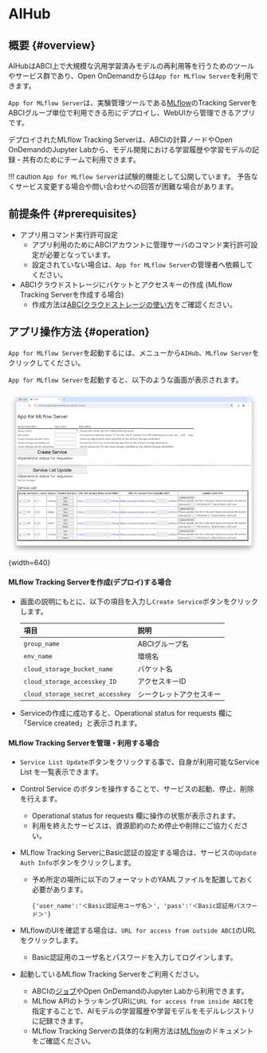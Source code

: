 # AIHub

## 概要 {#overview} 

AIHubはABCI上で大規模な汎用学習済みモデルの再利用等を行うためのツールやサービス群であり、Open OnDemandからは`App for MLflow Server`を利用できます。

`App for MLflow Server`は、実験管理ツールである[MLflow](https://mlflow.org/docs/latest/index.html)のTracking ServerをABCIグループ単位で利用できる形にデプロイし、WebUIから管理できるアプリです。

デプロイされたMLflow Tracking Serverは、ABCIの計算ノードやOpen OnDemandのJupyter Labから、モデル開発における学習履歴や学習モデルの記録・共有のためにチームで利用できます。

!!! caution
    `App for MLflow Server`は試験的機能として公開しています。
    予告なくサービス変更する場合や問い合わせへの回答が困難な場合があります。

## 前提条件 {#prerequisites}

* アプリ用コマンド実行許可設定
	* アプリ利用のためにABCIアカウントに管理サーバのコマンド実行許可設定が必要となっています。
	* 設定されていない場合は、`App for MLflow Server`の管理者へ依頼してください。
 * ABCIクラウドストレージにバケットとアクセスキーの作成 (MLflow Tracking Serverを作成する場合)
	* 作成方法は[ABCIクラウドストレージの使い方](https://docs.abci.ai/ja/abci-cloudstorage/usage/)をご確認ください。

## アプリ操作方法 {#operation}

`App for MLflow Server`を起動するには、メニューから`AIHub`、`MLflow Server`をクリックしてください。

`App for MLflow Server`を起動すると、以下のような画面が表示されます。

![App for MLflow Server画面](img/app_for_mlflow_server.png){width=640}
　
#### MLflow Tracking Serverを作成(デプロイ)する場合

  
* 画面の説明にもとに、以下の項目を入力し`Create Service`ボタンをクリックします。

	| 項目 | 説明 |
	| -- | --
	| `group_name` | ABCIグループ名 |
	| `env_name` | 環境名 |
	| `cloud_storage_bucket_name` | バケット名 |
	| `cloud_storage_accesskey_ID` | アクセスキーID |
	| `cloud_storage_secret_accesskey` | シークレットアクセスキー |

* Serviceの作成に成功すると、Operational status for requests 欄に「Service created」と表示されます。

#### MLflow Tracking Serverを管理・利用する場合

* `Service List Update`ボタンをクリックする事で、自身が利用可能なService List を一覧表示できます。
* Control Service のボタンを操作することで、サービスの起動、停止、削除を行えます。
	* Operational status for requests 欄に操作の状態が表示されます。
	* 利用を終えたサービスは、資源節約のため停止や削除にご協力ください。
* MLflow Tracking ServerにBasic認証の設定する場合は、サービスの`Update Auth Info`ボタンをクリックします。
	* 予め所定の場所に以下のフォーマットのYAMLファイルを配置しておく必要があります。

		`{'user_name':'＜Basic認証用ユーザ名＞', 'pass':'＜Basic認証用パスワード＞'}`

* MLflowのUIを確認する場合は、`URL for access from outside ABCI`のURLをクリックします。
	* Basic認証用のユーザ名とパスワードを入力してログインします。
* 起動しているMLflow Tracking Serverをご利用ください。
	* ABCIの[ジョブ](https://docs.abci.ai/ja/job-execution/)やOpen OnDemandのJupyter Labから利用できます。
	* MLflow APIのトラッキングURIに`URL for access from inside ABCI`を指定することで、AIモデルの学習履歴や学習モデルをモデルレジストリに記録できます。
	* MLflow Tracking Serverの具体的な利用方法は[MLflow](https://mlflow.org/docs/latest/index.html)のドキュメントをご確認ください。

